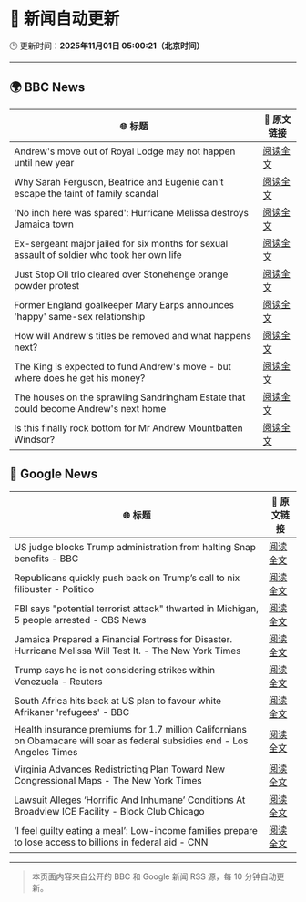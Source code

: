 # 🧠 新闻自动更新

🕒 更新时间：**2025年11月01日 05:00:21（北京时间）**

---

## 🌍 BBC News

| 🌐 标题 | 🔗 原文链接 |
|--------|-------------|
| Andrew's move out of Royal Lodge may not happen until new year | [阅读全文](https://www.bbc.com/news/articles/c2emmdnw82yo?at_medium=RSS&at_campaign=rss) |
| Why Sarah Ferguson, Beatrice and Eugenie can't escape the taint of family scandal | [阅读全文](https://www.bbc.com/news/articles/cy8vrzpgxnro?at_medium=RSS&at_campaign=rss) |
| 'No inch here was spared': Hurricane Melissa destroys Jamaica town | [阅读全文](https://www.bbc.com/news/videos/ce3xxzg09gro?at_medium=RSS&at_campaign=rss) |
| Ex-sergeant major jailed for six months for sexual assault of soldier who took her own life | [阅读全文](https://www.bbc.com/news/articles/cvgd1zk5nrgo?at_medium=RSS&at_campaign=rss) |
| Just Stop Oil trio cleared over Stonehenge orange powder protest | [阅读全文](https://www.bbc.com/news/articles/cjekdqj7529o?at_medium=RSS&at_campaign=rss) |
| Former England goalkeeper Mary Earps announces 'happy' same-sex relationship | [阅读全文](https://www.bbc.com/news/articles/c620lyx5p17o?at_medium=RSS&at_campaign=rss) |
| How will Andrew's titles be removed and what happens next? | [阅读全文](https://www.bbc.com/news/articles/c5ylk9r336zo?at_medium=RSS&at_campaign=rss) |
| The King is expected to fund Andrew's move - but where does he get his money? | [阅读全文](https://www.bbc.com/news/articles/cwy5lzq94gqo?at_medium=RSS&at_campaign=rss) |
| The houses on the sprawling Sandringham Estate that could become Andrew's next home | [阅读全文](https://www.bbc.com/news/articles/c201zvrpvw9o?at_medium=RSS&at_campaign=rss) |
| Is this finally rock bottom for Mr Andrew Mountbatten Windsor? | [阅读全文](https://www.bbc.com/news/articles/c62elnjnqqxo?at_medium=RSS&at_campaign=rss) |

## 📰 Google News

| 🌐 标题 | 🔗 原文链接 |
|--------|-------------|
| US judge blocks Trump administration from halting Snap benefits - BBC | [阅读全文](https://news.google.com/rss/articles/CBMiWkFVX3lxTFBxX25wMUxHS3lrYklPeWU3MVhYcHpVUnFsOWJLUmpOVlFoazZNMXBOX1hCTkNCblJTSjMxemhpV1F3UVFEcE5wcV9xMVMxWllmQ25qQmtoR1Zqd9IBX0FVX3lxTE1LamNpVVM3MnRpcTJXc0k4bWpCSFpGQWJLeVVjTUltWVpncjllSG1ZNDVUWEFuTERZZDRtdzdlMnd6d0F2ZlBqaVcwYTR2UW9BY0h0TjhGc2E5REl1M1hv?oc=5) |
| Republicans quickly push back on Trump’s call to nix filibuster - Politico | [阅读全文](https://news.google.com/rss/articles/CBMikAFBVV95cUxQNWRRRjZxdmVMOXpZR0U5Mk43T04tQ0lQNzJrdFMwemhpLThKTDVnNXhONFkyS29UaFVZdlRGV242UFNSUnhybnZtNGNuVUVHQzV3YUVfY2ROekRVVWl0OGZCdGEyZFBuckxtb0s1TUx0RjNnUTg2RktBV3VvbXIwM3lJMGVFVkd6Z0phS2xxT2I?oc=5) |
| FBI says "potential terrorist attack" thwarted in Michigan, 5 people arrested - CBS News | [阅读全文](https://news.google.com/rss/articles/CBMipgFBVV95cUxQRnBIaUY4SFBqc280TzhTX19zSkxrTHpETkF4RnF1RjQyWGNOOWVJVGFYQzVYTnBJWEo3TTQzUE8xVFFza2MxZk51dmJwdy1oc09fMlBHWF8zSTE3QldyenZUSUtXRmMyZF9pWnJvZFNCS01UT3dwblhZTVMzbzNUUE9rdXJTZ2ktYUZFZzNqS3BUazRRTS1HWFlBMFhRRTV3YXBKSXp30gGrAUFVX3lxTE1saFl5dW9nNUJtM0RoR2N3dmo2bHlkWmhVUXJwc0dvLWVZUlgxUjBhUEMtd05LaUExUmhjZnp5alNsNGdxR0p1S1FEQmg0NVFYa2QyWjZFeDF5dkdtUTd2bUdZWXA3ZHZkcTloWTVjd2REY3RuZGJkTTFnX1NzQk95TjFBZXh5b2F2eGdscFBYd0FmbFJUdG9EcXJ3dFo5bXYzaDIwa0pHbEFnSQ?oc=5) |
| Jamaica Prepared a Financial Fortress for Disaster. Hurricane Melissa Will Test It. - The New York Times | [阅读全文](https://news.google.com/rss/articles/CBMisAFBVV95cUxQUDRZR0tyTFE5cm1jTGU4SjJrT0FpYnFLNkJ4cXl1a1RXcXdDTVRiQmdGQjV0SS1YazVTbjFuZEY3WHhiRWZUZS14MUg5YjNXYkxXTDk4NWxkOGEzdHhGdWlVVmhtelRkZ1BUVzlOcUJ6ZlpYbzZ2R185Wmc4YWtIdTFmRnk3U1VJSjl0UUFuVEt2aDYyN18waXhST1FFSDg1dEpJbGJ2NmVuTGc4dm5QQQ?oc=5) |
| Trump says he is not considering strikes within Venezuela - Reuters | [阅读全文](https://news.google.com/rss/articles/CBMirAFBVV95cUxQQzlBYmxUdl9PTThXVXJXZHBLMWtObkc2ZlRWeWloLUliQ3lQM2E3TjVydUx2ZW02dnhQY1lobWlCcE5FY2JScVpEbGphU0Z1YlUyMzNzMUhNelM4UmNYbnpHcGdpdXRWb2JEVHkzNEw0RVJZM1E5TGpqTEQwUWs2Z0tRNWF2X2syZ1RmYTNWeGpuNnZFbjZ2d0MyaGpGRmxDWk1GcjRnbzFrc2Vj?oc=5) |
| South Africa hits back at US plan to favour white Afrikaner 'refugees' - BBC | [阅读全文](https://news.google.com/rss/articles/CBMiWkFVX3lxTE84ajFfM213NXlXZVVSZ2RpUzJkUHJnWEVpS1BJQmFGRzI5YnlsejhrVWtnWjZSMDhQbVVPTGlhSnAtWEY3dmFuMUZqNE9EN2ZNMmdTZWdKdDVLUdIBX0FVX3lxTE9FUUNycG9KeDFRcFhob3VCbmQtcUJWR0hYRUJMMDZwOGFFWnlCRXpaU3hONkZ1QUMwR3F0ZXhpb1BvXzJKVWZoa0RTMnlBcEJIdUpzSEVHNGpiYW1YVVVv?oc=5) |
| Health insurance premiums for 1.7 million Californians on Obamacare will soar as federal subsidies end - Los Angeles Times | [阅读全文](https://news.google.com/rss/articles/CBMi6AFBVV95cUxNTWRfdk9nSzZzTXRvYV9OWnRzRWx3T2R6RHdoMXYycTctQTQ4RXU4NmI3Z3R6SWlMVDdQM1diTk54ZDRQalZabkZYaHpHbU1mTE1kRWRqc01lRUxsWi13MFp2Wmxic3N6aUo4U042Zk5GcF9uR1pfU29LVUw4MHB6UEFCdVJnTWlTY3NhbG93THBxUnU1RV9ZTWZZbXk0amRjYzQ3Z0RHbXZUZDY3UzhrSDVtb2Z0eEFrd0xydUZnTW5taFNzaXd4QU12U1FXQU93eEhkUUZkQ2NnT0o5OG5tei1WZHNIT0dQ?oc=5) |
| Virginia Advances Redistricting Plan Toward New Congressional Maps - The New York Times | [阅读全文](https://news.google.com/rss/articles/CBMic0FVX3lxTE05elJNV0JUR2NYdzV3RVQyN3NFNGpzNzFlWDhUSFY2SlV4dXlmVnRuSUptLWpHT21XMjJYLVB6RDdxbjgxRlFCZlZGcGlWZnlyRTZYV2VHRlBIQVpMTzd6ekJFZ0RkLWhhVXVBaG4zS2s2Nmc?oc=5) |
| Lawsuit Alleges ‘Horrific And Inhumane’ Conditions At Broadview ICE Facility - Block Club Chicago | [阅读全文](https://news.google.com/rss/articles/CBMitgFBVV95cUxOMW5RUXVfZnBlbnJaXzNibnIyUUgwekFSNVN2Tlc2NzFEWFltYnhJMVdsd0RfZWw5XzdVRExOenVYYTczbDVIaFZjSi1DeHZZd3FjcXVGU2YtYnFlNlI2azFTd1VCNFd5cTBPYUM5dzlPc2c5bU1rb1JBZUtoTlM0eDY1Tk5jQlRyYzMwbU13NE84UnM5WnhVNVp1TXc5QVhXekZnaElWX2x4aENxX1J2R0dRWnpjZw?oc=5) |
| ‘I feel guilty eating a meal’: Low-income families prepare to lose access to billions in federal aid - CNN | [阅读全文](https://news.google.com/rss/articles/CBMikwFBVV95cUxOSFN0S2FwOGpsSzB1RjlIWTVLRFpvNVhGWGsxMkhkelRXRVQzeDZXNGFuVERlYVEzUjBhVHZaanFzMWNrTi1oZXZudlFjb2NnZEhyTGxxVFhVRk1iVDFFaml0M1lQTzQ0SUFmdXgzc2luR2o4UFZTcW9CV3ZtbWF2Z29xRG51MS1OTGVkcXo0VnllRXc?oc=5) |

---
> 本页面内容来自公开的 BBC 和 Google 新闻 RSS 源，每 10 分钟自动更新。